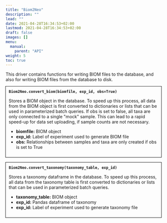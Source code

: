 ```yaml
---
title: "Biom2Neo"
description: ""
lead: ""
date: 2021-04-28T16:34:53+02:00
lastmod: 2021-04-28T16:34:53+02:00
draft: false
images: []
menu: 
  manual:
    parent: "API"
weight: 5
toc: true
---
```


This driver contains functions for writing BIOM files to the database,
and also for writing BIOM files from the database to disk.
 
<div style="outline:0.01em solid black; padding:10px;">
<b><code>Biom2Neo.convert_biom(biomfile, exp_id, obs=True)</code></b><br>

Stores a BIOM object in the database.
To speed up this process, all data from the BIOM object is first converted to dictionaries or lists that can be used in parameterized batch queries.
If obs is set to false, all taxa are only connected to a single "mock" sample.
This can lead to a rapid speed-up for data set uploading, if sample counts are not necessary.

<ul>
  <li><b>biomfile:</b> BIOM object</li>
  <li><b>exp_id:</b> Label of experiment used to generate BIOM file</li>
  <li><b>obs:</b> Relationships between samples and taxa are only created if obs is set to True</li>
</ul>
</div>
<br>

<div style="outline:0.01em solid black; padding:10px;">
<b><code>Biom2Neo.convert_taxonomy(taxonomy_table, exp_id)</code></b><br>

Stores a taxonomy dataframe in the database.
To speed up this process, all data from the taxonomy table is first converted to dictionaries or lists that can be used in parameterized batch queries.
    

<ul>
  <li><b>taxonomy_table:</b> BIOM object</li>
  <li><b>exp_id:</b> Pandas dataframe of taxonomy</li>
  <li><b>exp_id:</b> Label of experiment used to generate taxonomy file</li>
</ul>
</div>
<br>
